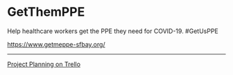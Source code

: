 # GetThemPPE
Help healthcare workers get the PPE they need for COVID-19. #GetUsPPE

https://www.getmeppe-sfbay.org/

--- 

[Project Planning on Trello](https://trello.com/b/oW1EvNbO/ppe-distributor)

